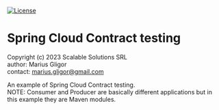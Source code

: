 [![License](https://img.shields.io/badge/license-GPL-blue)](http://www.gnu.org/licenses/gpl-2.0.html)
# Spring Cloud Contract testing
Copyright (c) 2023 Scalable Solutions SRL   
author: Marius Gligor   
contact: marius.gligor@gmail.com   

An example of Spring Cloud Contract testing.   
NOTE: Consumer and Producer are basically different applications but in this example they are Maven modules.